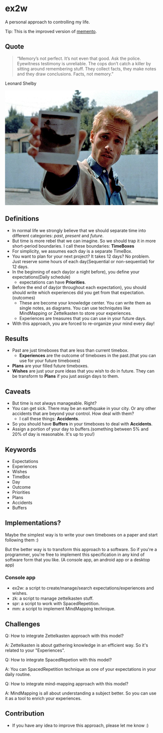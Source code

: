 # ex2w

A personal approach to controlling my life.

Tip: This is the improved version of [memento](https://github.com/LinArcX/memento).

## Quote
> “Memory’s not perfect. It’s not even that good. Ask the police. Eyewitness testimony is unreliable. The cops don’t catch a killer by sitting around remembering stuff. They collect facts, they make notes and they draw conclusions. Facts, not memory.”

Leonard Shelby

![Demo](./assets/memento.jpg)

## Definitions
- In normal life we strongly believe that we should separate time into different categories: _past_, _present_ and _future_.
- But time is more rebel that we can imagine. So we should trap it in more short-period boundaries. I call these boundaries: **TimeBoxes**
- For simplicity, we assumes each day is a separate TimeBox.
- You want to plan for your next project? It takes 12 days? No problem. Just reserve some hours of each day(Sequential or non-sequential) for 12 days.
- In the beginning of each day(or a night before), you define your expectations(Daily schedule)
  - expectations can have **Priorities**.
- Before the end of day(or throughout each expectation), you should should write which experiences did you get from that expectation.(outcomes)
  - These are become your knowledge center. You can write them as single notes, as diagrams. You can use techniqutes like MindMapping or Zettelkasten to store your experiences.
  - Experiences are treasures that you can use in your future days.
- With this approach, you are forced to re-organize your mind every day!

## Results
- Past are just timeboxes that are less than current timebox.
  - **Experiences** are the outcome of timeboxes in the past.(that you can use for your future timeboxes)
- **Plans** are your filled future timeboxes.
- **Wishes** are just your pure ideas that you wish to do in future. They can be transform to **Plans** if you just assign days to them.

## Caveats
- But time is not always manageable. Right?
- You can get sick. There may be an earthquake in your city. Or any other accidents that are beyond your control. How deal with them?
  - I call these things: **Accidents**.
- So you should have **Buffers** in your timeboxes to deal with **Accidents**.
- Assign a portion of your day to buffers.(something between 5% and 20% of day is reasonable. It's up to you!)

## Keywords
- Expectations
- Experiences
- Wishes
- TimeBox
- Day
- Outcome
- Priorities
- Plans
- Accidents
- Buffers

## Implementations?
Maybe the simplest way is to write your own timeboxes on a paper and start following them :)

But the better way is to transform this approach to a software. So if you're a programmer, you're free to implement this specification
in any kind of software form that you like. (A console app, an android app or a desktop app)

### Console app
- ex2w: a script to create/manage/search expectations/experiences and wishes.
- zk: a script to manage zettelkasten stuff.
- spr: a script to work with SpacedRepetition.
- mm: a script to implement MindMapping technique.


## Challenges
Q: How to integrate Zettelkasten approach with this model?

A: Zettelkasten is about gathering knowledge in an efficient way. So it's related to your "Experiences".

Q: How to integrate SpacedRepetion with this model?

A: You can SpacedRepetition technique as one of your expectations in your daily routine.

Q: How to integrate mind-mapping approach with this model?

A: MindMapping is all about understanding a subject better. So you can use it as a tool to enrich your experiences.

## Contribution
- If you have any idea to improve this approach, please let me know :)
